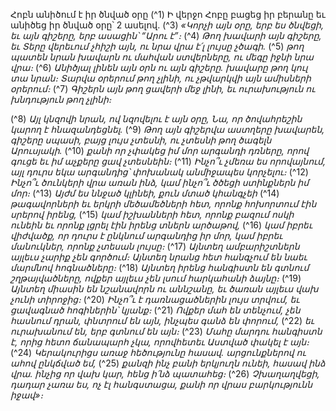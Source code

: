 
Հոբն անիծում է իր ծնված օրը
(^1) Ի վերջո Հոբը բացեց իր բերանը եւ անիծեց իր ծնված օրը՝ 2 ասելով.
(^3) _«Կորչի այն օրը, երբ ես ծնվեցի,
եւ այն գիշերը, երբ ասացին՝ “Արու է”։_
(^4) _Թող խավարի այն գիշերը,
եւ Տերը վերեւում չհիշի այն,
ու նրա վրա է՛լ լույսը չծագի._
(^5) _թող պատեն նրան խավարն ու մահվան ստվերները,
ու մեգը իջնի նրա վրա։_
(^6) _Անիծյալ լինեն այն օրն ու այն գիշերը.
խավարը թող կուլ տա նրան։
Տարվա օրերում թող չլինի,
ու չթվարկվի այն ամիսների օրերում։_
(^7) _Գիշերն այն թող ցավերի մեջ լինի,
եւ ուրախություն ու խնդություն թող չլինի։_


(^8) _Այլ կնզովի նրան, ով նզովելու է այն օրը,
Նա, որ ծովահրեշին կարող է հնազանդեցնել._
(^9) _Թող այն գիշերվա աստղերը խավարեն,
գիշերը սպասի, բայց լույս չտեսնի,
ու չտեսնի թող ծագելն Արուսյակի._
(^10) _քանի որ չփակեց իմ մոր արգանդի դռները,
որով գուցե եւ իմ աչքերը ցավ չտեսնեին։_
(^11) _Ինչո՞ւ չմեռա ես որովայնում,
այլ դուրս եկա արգանդից՝
փոխանակ անմիջապես կորչելու։_
(^12) _Ինչո՞ւ ծունկերի վրա առան ինձ,
կամ ինչո՞ւ ծծեցի ստինքներն իմ մոր։_
(^13) _Այժմ ես ննջած կլինեի, քուն մտած կհանգչեի_
(^14) _թագավորների եւ երկրի մեծամեծների հետ,
որոնք հոխորտում էին սրերով իրենց,_
(^15) _կամ իշխանների հետ, որոնք բազում ոսկի ունեին
եւ որոնք լցրել էին իրենց տներն արծաթով,_
(^16) _կամ իբրեւ վիժվածք, որ դուրս է ընկնում արգանդից իր մոր,
կամ իբրեւ մանուկներ, որոնք չտեսան լույսը։_
(^17) _Այնտեղ ամբարիշտներն այլեւս չարիք չեն գործում։
Այնտեղ նրանց հետ հանգչում են նաեւ մարմնով հոգնածները։_
(^18) _Այնտեղ իրենց հանգիստն են գտնում շղթայվածները,
ովքեր այլեւս չեն լսում հարկահանի ձայնը։_
(^19) _Այնտեղ միասին են նշանավորն ու աննշանը,
եւ ծառան այլեւս վախ չունի տիրոջից։_
(^20) _Ինչո՞ւ է դառնացածներին լույս տրվում,
եւ ցավագնած հոգիներին՝ կյանք։_
(^21) _Ովքեր մահ են տենչում, չեն հասնում դրան,
փնտրում են այն, ինչպես գանձ են փորում,_
(^22) _եւ ուրախանում են, երբ գտնում են այն։_
(^23) _Մահը մարդու հանգիստն է, որից հետո ճանապարհ չկա,
որովհետեւ Աստված փակել է այն։_
(^24) _Կերակուրիցս առաջ հեծությունը հասավ.
արցունքներով ու ահով ընկճված եմ,_
(^25) _քանզի ինչ բանի երկյուղն ունեի, հասավ ինձ վրա.
ինչից որ վախ կար, հենց ի՛նձ պատահեց։_
(^26) _Չխաղաղվեցի, դադար չառա ես, ոչ էլ հանգստացա,
քանի որ վրաս բարկությունն իջավ»։_
